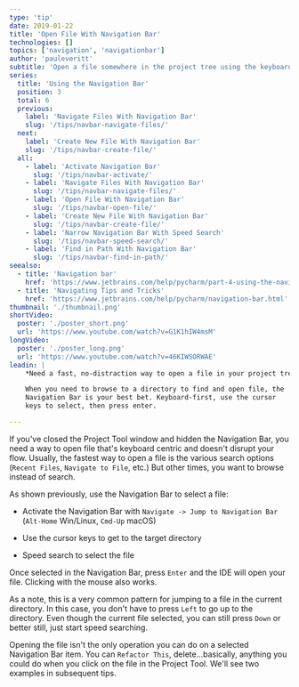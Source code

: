 ```yaml
---
type: 'tip'
date: 2019-01-22
title: 'Open File With Navigation Bar'
technologies: []
topics: ['navigation', 'navigationbar']
author: 'pauleveritt'
subtitle: 'Open a file somewhere in the project tree using the keyboard and Navigation Bar.'
series:
  title: 'Using the Navigation Bar'
  position: 3
  total: 6
  previous:
    label: 'Navigate Files With Navigation Bar'
    slug: '/tips/navbar-navigate-files/'
  next:  
    label: 'Create New File With Navigation Bar'
    slug: '/tips/navbar-create-file/'
  all: 
    - label: 'Activate Navigation Bar'
      slug: '/tips/navbar-activate/'
    - label: 'Navigate Files With Navigation Bar'
      slug: '/tips/navbar-navigate-files/'
    - label: 'Open File With Navigation Bar'
      slug: '/tips/navbar-open-file/'
    - label: 'Create New File With Navigation Bar'
      slug: '/tips/navbar-create-file/'
    - label: 'Narrow Navigation Bar With Speed Search'
      slug: '/tips/navbar-speed-search/'
    - label: 'Find in Path With Navigation Bar'
      slug: '/tips/navbar-find-in-path/'
seealso:
  - title: 'Navigation bar'
    href: 'https://www.jetbrains.com/help/pycharm/part-4-using-the-navigation-bar.html'
  - title: 'Navigating Tips and Tricks'
    href: 'https://www.jetbrains.com/help/pycharm/navigation-bar.html'
thumbnail: './thumbnail.png'
shortVideo:
  poster: './poster_short.png'
  url: 'https://www.youtube.com/watch?v=G1K1hIW4msM'
longVideo:
  poster: './poster_long.png'
  url: 'https://www.youtube.com/watch?v=46KIWSORWAE'
leadin: |
    *Need a fast, no-distraction way to open a file in your project tree?*

    When you need to browse to a directory to find and open file, the 
    Navigation Bar is your best bet. Keyboard-first, use the cursor 
    keys to select, then press enter.

---
```


If you've closed the Project Tool window and hidden the Navigation 
Bar, you need a way to open file that's keyboard centric and doesn't 
disrupt your flow. Usually, the fastest way to open a file is the 
various search options (`Recent Files`, `Navigate to File`, etc.) 
But other times, you want to browse instead of search.

As shown previously, use the Navigation Bar to select a file:

- Activate the Navigation Bar with 
`Navigate -> Jump to Navigation Bar` (`Alt-Home` Win/Linux, 
`Cmd-Up` macOS)

- Use the cursor keys to get to the target directory

- Speed search to select the file

Once selected in the Navigation Bar, press `Enter` and the IDE will 
open your file. Clicking with the mouse also works.

As a note, this is a very common pattern for jumping to a file in 
the current directory. In this case, you don't have to press 
`Left` to go up to the directory. Even though the  current file selected, 
you can still press `Down` or better still, just start speed searching.

Opening the file isn't the only operation you can do on a selected 
Navigation Bar item. You can `Refactor This`, delete...basically, 
anything you could do when you click on the file in the Project Tool. 
We'll see two examples in subsequent tips.

